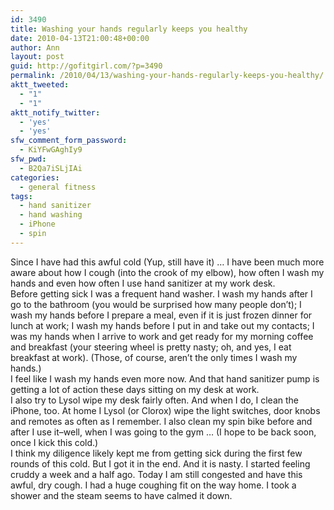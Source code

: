 ```yaml
---
id: 3490
title: Washing your hands regularly keeps you healthy
date: 2010-04-13T21:00:48+00:00
author: Ann
layout: post
guid: http://gofitgirl.com/?p=3490
permalink: /2010/04/13/washing-your-hands-regularly-keeps-you-healthy/
aktt_tweeted:
  - "1"
  - "1"
aktt_notify_twitter:
  - 'yes'
  - 'yes'
sfw_comment_form_password:
  - KiYFwGAghIy9
sfw_pwd:
  - B2Qa7iSLjIAi
categories:
  - general fitness
tags:
  - hand sanitizer
  - hand washing
  - iPhone
  - spin
---
```

Since I have had this awful cold (Yup, still have it) &#8230; I have been much more aware about how I cough (into the crook of my elbow), how often I wash my hands and even how often I use hand sanitizer at my work desk.  
Before getting sick I was a frequent hand washer. I wash my hands after I go to the bathroom (you would be surprised how many people don&#8217;t); I wash my hands before I prepare a meal, even if it is just frozen dinner for lunch at work; I wash my hands before I put in and take out my contacts; I was my hands when I arrive to work and get ready for my morning coffee and breakfast (your steering wheel is pretty nasty; oh, and yes, I eat breakfast at work). (Those, of course, aren&#8217;t the only times I wash my hands.)  
I feel like I wash my hands even more now. And that hand sanitizer pump is getting a lot of action these days sitting on my desk at work.  
I also try to Lysol wipe my desk fairly often. And when I do, I clean the iPhone, too. At home I Lysol (or Clorox) wipe the light switches, door knobs and remotes as often as I remember. I also clean my spin bike before and after I use it&#8211;well, when I was going to the gym &#8230; (I hope to be back soon, once I kick this cold.)  
I think my diligence likely kept me from getting sick during the first few rounds of this cold. But I got it in the end. And it is nasty. I started feeling cruddy a week and a half ago. Today I am still congested and have this awful, dry cough. I had a huge coughing fit on the way home. I took a shower and the steam seems to have calmed it down.